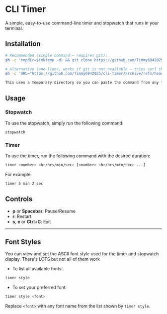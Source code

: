 # CLI Timer

A simple, easy-to-use command-line timer and stopwatch that runs in your terminal.

## Installation

```bash
# Recommended (single command — requires git):
sh -c 'tmpdir=$(mktemp -d) && git clone https://github.com/Timmy6942025/cli-timer.git "$tmpdir/cli-timer" && (cd "$tmpdir/cli-timer" && ./install.sh) && rm -rf "$tmpdir"'

# Alternative (one-liner, works if git is not available — tries curl then wget):
sh -c 'URL="https://github.com/Timmy6942025/cli-timer/archive/refs/heads/master.tar.gz"; tmpdir=$(mktemp -d) && cd "$tmpdir" || exit 1; if command -v curl >/dev/null 2>&1; then curl -fsSL "$URL" | tar xz --strip-components=1; elif command -v wget >/dev/null 2>&1; then wget -qO- "$URL" | tar xz --strip-components=1; else echo "Error: install curl, wget, or git and re-run." >&2; exit 1; fi; ./install.sh && cd - >/dev/null 2>&1 || true; rm -rf "$tmpdir"'

This uses a temporary directory so you can paste the command from any folder — it will fetch the repo, run `install.sh`, and clean up the temporary files. The installer will attempt to ensure Python3/pip and the `pyfiglet` package are available and will create `timer` and `stopwatch` executables.
```

## Usage

### Stopwatch

To use the stopwatch, simply run the following command:

```bash
stopwatch
```

### Timer

To use the timer, run the following command with the desired duration:

```bash
timer <number> <hr/hrs/min/sec> [<number> <hr/hrs/min/sec> ...]
```

For example:

```bash
timer 5 min 2 sec
```

## Controls

-   **p** or **Spacebar**: Pause/Resume
-   **r**: Restart
-   **s**, **e** or **Ctrl+C**: Exit

---

## Font Styles

You can view and set the ASCII font style used for the timer and stopwatch display. There's LOTS but not all of them work

- To list all available fonts:

```bash
timer style
```

- To set your preferred font:

```bash
timer style <font>
```

Replace `<font>` with any font name from the list shown by `timer style`.
